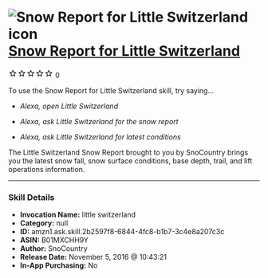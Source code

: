 # &nbsp;<img src="skill_icon" alt="Snow Report for Little Switzerland icon" width="36"> [Snow Report for Little Switzerland](http://alexa.amazon.com/#skills/amzn1.ask.skill.2b2597f8-6844-4fc8-b1b7-3c4e8a207c3c)
![0 stars](../../images/ic_star_border_black_18dp_1x.png)![0 stars](../../images/ic_star_border_black_18dp_1x.png)![0 stars](../../images/ic_star_border_black_18dp_1x.png)![0 stars](../../images/ic_star_border_black_18dp_1x.png)![0 stars](../../images/ic_star_border_black_18dp_1x.png) 0

To use the Snow Report for Little Switzerland skill, try saying...

* *Alexa, open Little Switzerland*

* *Alexa, ask Little Switzerland for the snow report*

* *Alexa, ask Little Switzerland for latest conditions*

The Little Switzerland Snow Report brought to you by SnoCountry brings you the latest snow fall, snow surface conditions,  base depth, trail, and lift operations information.

***

### Skill Details

* **Invocation Name:** little switzerland
* **Category:** null
* **ID:** amzn1.ask.skill.2b2597f8-6844-4fc8-b1b7-3c4e8a207c3c
* **ASIN:** B01MXCHH9Y
* **Author:** SnoCountry
* **Release Date:** November 5, 2016 @ 10:43:21
* **In-App Purchasing:** No
